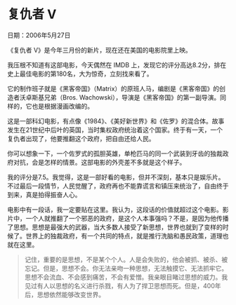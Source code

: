# 复仇者 V

日期：2006年5月27日

《复仇者 V》是今年三月份的新片，现在还在美国的电影院里上映。

我压根不知道有这部电影，今天偶然在 IMDB 上，发现它的评分高达8.2分，排在史上最佳电影的第180名，大为惊奇，立刻找来看了。

它的制作班子就是《黑客帝国》（Matrix）的原班人马，编剧是《黑客帝国》的创造者沃卓斯基兄弟（Bros. Wachowski），导演是《黑客帝国》的第一副导演。同样的，它也是根据漫画改编的。

这是一部科幻电影，有点像《1984》、《美好新世界》和《佐罗》的混合体。故事发生在21世纪中后叶的英国，当时集权政府统治着这个国家。终于有一天，一个复仇者出现了，他要推翻这个政府，把自由还给人民。

你可以想象一下，一个佐罗式的孤胆英雄，单枪匹马的同一个武装到牙齿的独裁政府对抗，会是怎样的情景。这部电影的外壳差不多就是这个样子。

我的评分是7.5。我觉得，这是一部好看的电影，但并不深刻，基本只是娱乐片。不过最后一段情节，人民觉醒了，政府再也不能靠谎言和镇压来统治了，自由终于到来，真是拍得振奋人心。

电影中有一段话，我一定要贴在这里。我认为，这段话的价值就超过这个电影。影片中，一个人就推翻了一个邪恶的政府，是这个人本事强吗？不是，是因为他传播了思想。思想是最强大的武器，当大多数人接受了新思想，世界也就到了变样的时候了。世界上的独裁政府，有一个共同的特点，就是推行洗脑和愚民政策，道理也就在这里。

> 记住，重要的是思想，不是某个个人。人是会失败的，他会被抓、被杀、被忘记。但是，思想不会。你无法亲吻一种思想，无法触摸它、无法抓牢它。思想不会流血、不会感到痛苦，不会有爱憎。我亲眼目睹过思想的威力。我见过有人以思想的名义进行杀戮，有人为了捍卫思想而死。但是，400年后，思想依然能够改变世界。


